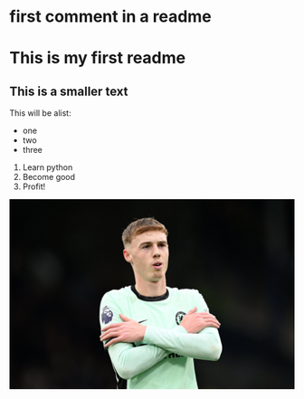 # first comment in a readme
# This is my first readme
## This is a smaller text

This will be  alist:
- one
- two
- three

1. Learn python
2. Become good
3. Profit!

![](Palmer.jpeg)


